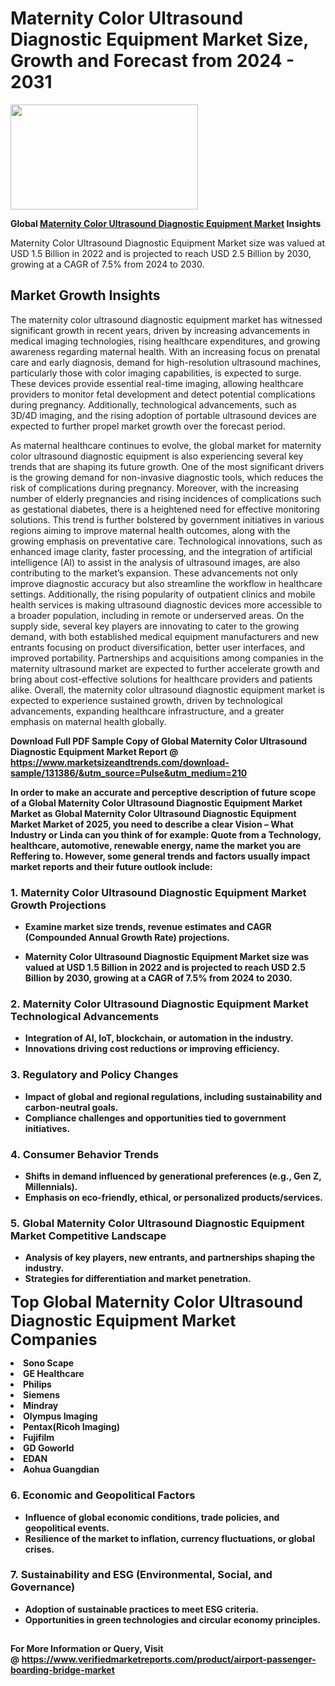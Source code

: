 <H1>Maternity Color Ultrasound Diagnostic Equipment Market Size, Growth and Forecast from 2024 - 2031</H1><img class="aligncenter size-medium wp-image-584254" src="https://thirdeyenews.in/wp-content/uploads/2024/09/Global-Market-Research-300x168.jpeg" alt="" width="300" height="168" /><p><strong>Global&nbsp;<a href="https://www.marketsizeandtrends.com/download-sample/131386/&amp;utm_source=Pulse&amp;utm_medium=210">Maternity Color Ultrasound Diagnostic Equipment Market</a> Insights</strong></p><p>Maternity Color Ultrasound Diagnostic Equipment Market size was valued at USD 1.5 Billion in 2022 and is projected to reach USD 2.5 Billion by 2030, growing at a CAGR of 7.5% from 2024 to 2030.</p><p><h2>Market Growth Insights</h2> <p>The maternity color ultrasound diagnostic equipment market has witnessed significant growth in recent years, driven by increasing advancements in medical imaging technologies, rising healthcare expenditures, and growing awareness regarding maternal health. With an increasing focus on prenatal care and early diagnosis, demand for high-resolution ultrasound machines, particularly those with color imaging capabilities, is expected to surge. These devices provide essential real-time imaging, allowing healthcare providers to monitor fetal development and detect potential complications during pregnancy. Additionally, technological advancements, such as 3D/4D imaging, and the rising adoption of portable ultrasound devices are expected to further propel market growth over the forecast period.</p> <p><strong></strong></p> <p>As maternal healthcare continues to evolve, the global market for maternity color ultrasound diagnostic equipment is also experiencing several key trends that are shaping its future growth. One of the most significant drivers is the growing demand for non-invasive diagnostic tools, which reduces the risk of complications during pregnancy. Moreover, with the increasing number of elderly pregnancies and rising incidences of complications such as gestational diabetes, there is a heightened need for effective monitoring solutions. This trend is further bolstered by government initiatives in various regions aiming to improve maternal health outcomes, along with the growing emphasis on preventative care. Technological innovations, such as enhanced image clarity, faster processing, and the integration of artificial intelligence (AI) to assist in the analysis of ultrasound images, are also contributing to the market’s expansion. These advancements not only improve diagnostic accuracy but also streamline the workflow in healthcare settings. Additionally, the rising popularity of outpatient clinics and mobile health services is making ultrasound diagnostic devices more accessible to a broader population, including in remote or underserved areas. On the supply side, several key players are innovating to cater to the growing demand, with both established medical equipment manufacturers and new entrants focusing on product diversification, better user interfaces, and improved portability. Partnerships and acquisitions among companies in the maternity ultrasound market are expected to further accelerate growth and bring about cost-effective solutions for healthcare providers and patients alike. Overall, the maternity color ultrasound diagnostic equipment market is expected to experience sustained growth, driven by technological advancements, expanding healthcare infrastructure, and a greater emphasis on maternal health globally.</p> <p><strong></p><p><span class=""><strong>Download Full PDF Sample Copy of Global Maternity Color Ultrasound Diagnostic Equipment Market Report</strong> @ <a href="https://www.marketsizeandtrends.com/download-sample/131386/&amp;utm_source=Pulse&amp;utm_medium=210" target="_blank">https://www.marketsizeandtrends.com/download-sample/131386/&amp;utm_source=Pulse&amp;utm_medium=210</a></span></p><p>In order to make an accurate and perceptive description of future scope of a Global&nbsp;Maternity Color Ultrasound Diagnostic Equipment Market Market as Global&nbsp;Maternity Color Ultrasound Diagnostic Equipment Market Market of 2025, you need to describe a clear Vision &ndash; What Industry or Linda can you think of for example: Quote from a Technology, healthcare, automotive, renewable energy, name the market you are Reffering to. However, some general trends and factors usually impact market reports and their future outlook include:</p><h3>1.&nbsp;<strong>Maternity Color Ultrasound Diagnostic Equipment Market Growth Projections</strong></h3><ul><li>Examine market size trends, revenue estimates and CAGR (Compounded Annual Growth Rate) projections.</li><li><p>Maternity Color Ultrasound Diagnostic Equipment Market size was valued at USD 1.5 Billion in 2022 and is projected to reach USD 2.5 Billion by 2030, growing at a CAGR of 7.5% from 2024 to 2030.</p></li></ul><h3>2.&nbsp;<strong>Maternity Color Ultrasound Diagnostic Equipment Market Technological Advancements</strong></h3><ul><li>Integration of AI, IoT, blockchain, or automation in the industry.</li><li>Innovations driving cost reductions or improving efficiency.</li></ul><h3>3.&nbsp;<strong>Regulatory and Policy Changes</strong></h3><ul><li>Impact of global and regional regulations, including sustainability and carbon-neutral goals.</li><li>Compliance challenges and opportunities tied to government initiatives.</li></ul><h3>4.&nbsp;<strong>Consumer Behavior Trends</strong></h3><ul><li>Shifts in demand influenced by generational preferences (e.g., Gen Z, Millennials).</li><li>Emphasis on eco-friendly, ethical, or personalized products/services.</li></ul><h3>5.&nbsp;<strong>Global Maternity Color Ultrasound Diagnostic Equipment Market Competitive Landscape</strong></h3><ul><li>Analysis of key players, new entrants, and partnerships shaping the industry.</li><li>Strategies for differentiation and market penetration.</li></ul><p data-pm-slice="1 1 []"><span style="color: inherit; font-family: inherit; font-size: 25px;">Top Global Maternity Color Ultrasound Diagnostic Equipment Market Companies</span></p><div class="" data-test-id=""><p><li>Sono Scape</li><li> GE Healthcare</li><li> Philips</li><li> Siemens</li><li> Mindray</li><li> Olympus Imaging</li><li> Pentax(Ricoh Imaging)</li><li> Fujifilm</li><li> GD Goworld</li><li> EDAN</li><li> Aohua Guangdian</li></p></div><h3>6.&nbsp;<strong>Economic and Geopolitical Factors</strong></h3><ul><li>Influence of global economic conditions, trade policies, and geopolitical events.</li><li>Resilience of the market to inflation, currency fluctuations, or global crises.</li></ul><h3>7.&nbsp;<strong>Sustainability and ESG (Environmental, Social, and Governance)</strong></h3><ul><li>Adoption of sustainable practices to meet ESG criteria.</li><li>Opportunities in green technologies and circular economy principles.</li></ul><h2><strong style="font-size: 14px;">For More Information or Query, Visit @&nbsp;</strong><a style="background-color: #ffffff; font-size: 14px;" href="https://www.marketsizeandtrends.com/report/maternity-color-ultrasound-diagnostic-equipment-market/" target="_blank">https://www.verifiedmarketreports.com/product/airport-passenger-boarding-bridge-market</a></h2>
